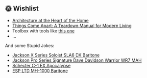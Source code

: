 
## 🌞 Wishlist
* [Architecture at the Heart of the Home](https://www.amazon.com/Architecture-at-Heart-Home-anglais/dp/1760761486)
* [Things Come Apart: A Teardown Manual for Modern Living ](https://www.amazon.co.uk/Things-Come-Apart-Teardown-Manual/dp/0500516766)
* Toolbox with tools like [this one](https://amzn.eu/d/fHy0zhe)
* ...

And some Stupid Jokes:
* [Jackson X Series Soloist SLA6 DX Baritone](https://www.gear4music.com/Guitar-and-Bass/Jackson-X-Series-Soloist-SLA6-DX-Baritone-Satin-Black/4N82?_gl=1*1e4ea6j*_ga*MjAzMjE1NzA1Ny4xNjYzMDIzMzMw*_up*MQ..)
* [Jackson Pro Series Signature Dave Davidson Warrior WR7 MAH](https://www.gak.co.uk/en/jackson-pro-series-signature-dave-davidson-warrior-wr7-mah-ebony-fingerboard-walnut-stain/933275)
* [Schecter C-1 EX Apocalypse](https://www.gear4music.com/Guitar-and-Bass/Schecter-C-1-EX-Apocalypse-Rusty-Grey/2QSJ?_gl=1*1e4ea6j*_ga*MjAzMjE1NzA1Ny4xNjYzMDIzMzMw*_up*MQ..)
* [ESP LTD MH-1000 Baritone](https://www.gear4music.com/Guitar-and-Bass/ESP-LTD-MH-1000-Baritone-Black-Satin/4MLQ?_gl=1*1e4ea6j*_ga*MjAzMjE1NzA1Ny4xNjYzMDIzMzMw*_up*MQ..)
